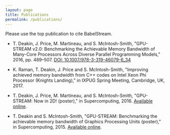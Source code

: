 ```yaml
---
layout: page
title: Publications
permalink: /publications/
---
```


Please use the top publication to cite BabelStream.

* T. Deakin, J. Price, M. Martineau, and S. McIntosh-Smith, "GPU-STREAM v2.0: Benchmarking the Achievable Memory Bandwidth of Many-Core Processors Across Diverse Parallel Programming Models," 2016, pp. 489–507. [DOI: 10.1007/978-3-319-46079-6_34](https://doi.org/10.1007/978-3-319-46079-6_34)

* K. Raman, T. Deakin, J. Price and S. McIntosh-Smith, "Improving achieved memory bandwidth from C++ codes on Intel Xeon Phi Processor (Knights Landing)," in IXPUG Spring Meeting, Cambridge, UK, 2017.

* T. Deakin, J. Price, M. Martineau, and S. McIntosh-Smith, "GPU-STREAM: Now in 2D! (poster)," in Supercomputing, 2016. [Available online](http://sc16.supercomputing.org/sc-archive/tech_poster/tech_poster_pages/post139.html).

* T. Deakin and S. McIntosh-Smith, "GPU-STREAM: Benchmarking the achievable memory bandwidth of Graphics Processing Units (poster)," in Supercomputing, 2015. [Available online](http://sc15.supercomputing.org/sites/all/themes/SC15images/tech_poster/tech_poster_pages/post150.html).


